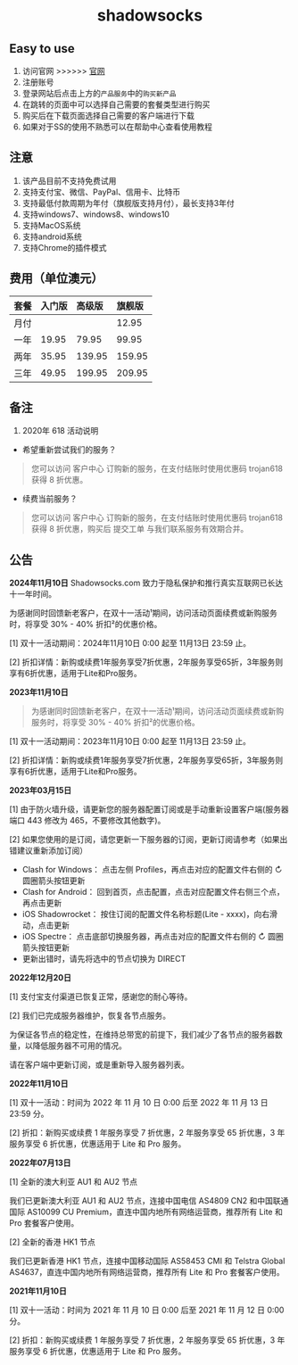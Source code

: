 ﻿<h1><p align="center">shadowsocks</p></h1>

## Easy to use
1. 访问官网 >>>>>> [官网](https://secure.shadowsocks.au/aff.php?aff=31126) 
2. 注册账号 
3. 登录网站后点击上方的`产品服务`中的`购买新产品`
4. 在跳转的页面中可以选择自己需要的套餐类型进行购买
5. 购买后在下载页面选择自己需要的客户端进行下载
6. 如果对于SS的使用不熟悉可以在帮助中心查看使用教程
## 注意
1. 该产品目前不支持免费试用
2. 支持支付宝、微信、PayPal、信用卡、比特币
3. 支持最低付款周期为年付（旗舰版支持月付），最长支持3年付
4. 支持windows7、windows8、windows10 
5. 支持MacOS系统 
6. 支持android系统 
7. 支持Chrome的插件模式

## 费用（单位澳元）

|套餐|入门版|高级版|旗舰版|
|:---|:---|:---|:---|
|月付|||12.95|
|一年|19.95|79.95|99.95|
|两年|35.95|139.95|159.95|
|三年|49.95|199.95|209.95|

## 备注
1. 2020年 618 活动说明
* 希望重新尝试我们的服务？

> 您可以访问 客户中心 订购新的服务，在支付结账时使用优惠码 trojan618 获得 8 折优惠。

* 续费当前服务？

> 您可以访问 客户中心 订购新的服务，在支付结账时使用优惠码 trojan618 获得 8 折优惠，购买后 提交工单 与我们联系服务有效期合并。

## 公告

**2024年11月10日**
Shadowsocks.com 致力于隐私保护和推行真实互联网已长达十一年时间。

为感谢同时回馈新老客户，在双十一活动¹期间，访问活动页面续费或新购服务时，将享受 30% - 40% 折扣²的优惠价格。

[1] 双十一活动期间：2024年11月10日 0:00 起至 11月13日 23:59 止。

[2] 折扣详情：新购或续费1年服务享受7折优惠，2年服务享受65折，3年服务则享有6折优惠，适用于Lite和Pro服务。

**2023年11月10日**
> 为感谢同时回馈新老客户，在双十一活动¹期间，访问活动页面续费或新购服务时，将享受 30% - 40% 折扣²的优惠价格。

[1] 双十一活动期间：2023年11月10日 0:00 起至 11月13日 23:59 止。

[2] 折扣详情：新购或续费1年服务享受7折优惠，2年服务享受65折，3年服务则享有6折优惠，适用于Lite和Pro服务。

**2023年03月15日**

[1] 由于防火墙升级，请更新您的服务器配置订阅或是手动重新设置客户端(服务器端口 443 修改为 465，不要修改其他数字)。

[2] 如果您使用的是订阅，请您更新一下服务器的订阅，更新订阅请参考（如果出错建议重新添加订阅）

  * Clash for Windows： 点击左侧 Profiles，再点击对应的配置文件右侧的 ↻ 圆圈箭头按钮更新
  * Clash for Android： 回到首页，点击配置，点击对应配置文件右侧三个点，再点击更新
  * iOS Shadowrocket： 按住订阅的配置文件名称标题(Lite - xxxx)，向右滑动，点击更新
  * iOS Spectre： 点击底部切换服务器，再点击对应的配置文件右侧的 ↻ 圆圈箭头按钮更新
  * 更新出错时，请先将选中的节点切换为 DIRECT

**2022年12月20日**

[1] 支付宝支付渠道已恢复正常，感谢您的耐心等待。

[2] 我们已完成服务器维护，恢复各节点服务。

为保证各节点的稳定性，在维持总带宽的前提下，我们减少了各节点的服务器数量，以降低服务器不可用的情况。

请在客户端中更新订阅，或是重新导入服务器列表。

**2022年11月10日**

[1] 双十一活动：时间为 2022 年 11 月 10 日 0:00 后至 2022 年 11 月 13 日 23:59 分。

[2] 折扣：新购买或续费 1 年服务享受 7 折优惠，2 年服务享受 65 折优惠，3 年服务享受 6 折优惠，优惠适用于 Lite 和 Pro 服务。

**2022年07月13日**

[1] 全新的澳大利亚 AU1 和 AU2 节点

我们已更新澳大利亚 AU1 和 AU2 节点，连接中国电信 AS4809 CN2 和中国联通国际 AS10099 CU Premium，直连中国内地所有网络运营商，推荐所有 Lite 和 Pro 套餐客户使用。

[2] 全新的香港 HK1 节点

我们已更新香港 HK1 节点，连接中国移动国际 AS58453 CMI 和 Telstra Global AS4637，直连中国内地所有网络运营商，推荐所有 Lite 和 Pro 套餐客户使用。

**2021年11月10日**

[1] 双十一活动：时间为 2021 年 11 月 10 日 0:00 后至 2021 年 11 月 12 日 0:00 分。

[2] 折扣：新购买或续费 1 年服务享受 7 折优惠，2 年服务享受 65 折优惠，3 年服务享受 6 折优惠，优惠适用于 Lite 和 Pro 服务。



